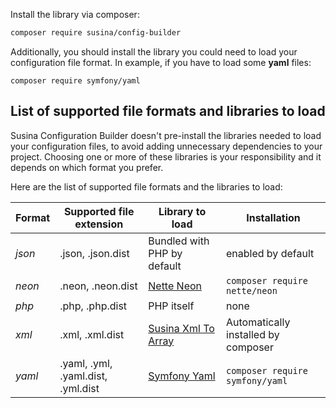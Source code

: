 Install the library via composer:

```bash
composer require susina/config-builder
```

Additionally, you should install the library you could need to load your configuration file format. In example, if
you have to load some __yaml__ files:

```
composer require symfony/yaml
```

## List of supported file formats and libraries to load

Susina Configuration Builder doesn't pre-install the libraries needed to load your configuration files, to avoid adding
unnecessary dependencies to your project.
Choosing one or more of these libraries is your responsibility and it depends
on which format you prefer.

Here are the list of supported file formats and the libraries to load:

|Format|Supported file extension|Library to load|Installation|
|------|------------------------|---------------|-------|
|_json_|.json, .json.dist|Bundled with PHP by default|enabled by default|
|_neon_|.neon, .neon.dist|[Nette Neon](https://ne-on.org/)|`composer require nette/neon`|
|_php_|.php, .php.dist|PHP itself|none|
|_xml_|.xml, .xml.dist|[Susina Xml To Array](https://github.com/susina/xml-to-array)|Automatically installed by composer|
|_yaml_|.yaml, .yml, .yaml.dist, .yml.dist|[Symfony Yaml](https://symfony.com/doc/current/components/yaml.html)|`composer require symfony/yaml`|